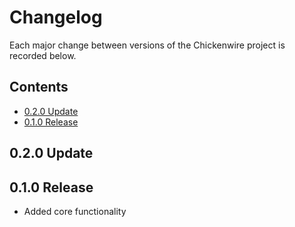 # Changelog
Each major change between versions of the Chickenwire project is recorded
below.

## Contents
- [0.2.0 Update]()
- [0.1.0 Release](#0.1.0-Release)

## 0.2.0 Update

## 0.1.0 Release
- Added core functionality
